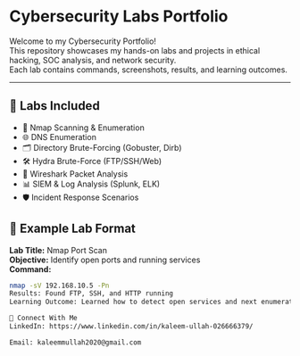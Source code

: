 # Cybersecurity Labs Portfolio

Welcome to my Cybersecurity Portfolio!  
This repository showcases my hands-on labs and projects in ethical hacking, SOC analysis, and network security.  
Each lab contains commands, screenshots, results, and learning outcomes.  

---

## 📂 Labs Included
- 🔎 Nmap Scanning & Enumeration
- 🌐 DNS Enumeration
- 🗂️ Directory Brute-Forcing (Gobuster, Dirb)
- 🛠️ Hydra Brute-Force (FTP/SSH/Web)
- 📡 Wireshark Packet Analysis
- 📊 SIEM & Log Analysis (Splunk, ELK)
- 🛡️ Incident Response Scenarios


## 📌 Example Lab Format
**Lab Title:** Nmap Port Scan  
**Objective:** Identify open ports and running services  
**Command:**  
```bash
nmap -sV 192.168.10.5 -Pn
Results: Found FTP, SSH, and HTTP running
Learning Outcome: Learned how to detect open services and next enumeration steps

🔗 Connect With Me
LinkedIn: https://www.linkedin.com/in/kaleem-ullah-026666379/

Email: kaleemmullah2020@gmail.com



